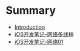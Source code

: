 # Summary

* [Introduction](README.md)
* [iOS开发笔记-网络多线程](work02.md)
* [iOS开发笔记-网络01](iOS开发笔记-网络01.md)

